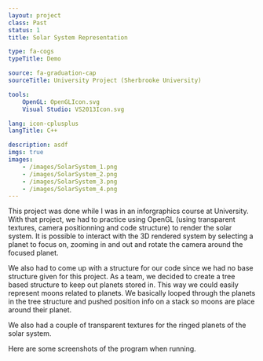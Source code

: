 ```yaml
---
layout: project
class: Past
status: 1
title: Solar System Representation

type: fa-cogs
typeTitle: Demo

source: fa-graduation-cap
sourceTitle: University Project (Sherbrooke University)

tools:
    OpenGL: OpenGLIcon.svg
    Visual Studio: VS2013Icon.svg

lang: icon-cplusplus
langTitle: C++

description: asdf
imgs: true
images: 
    - /images/SolarSystem_1.png
    - /images/SolarSystem_2.png
    - /images/SolarSystem_3.png
    - /images/SolarSystem_4.png
---
```


This project was done while I was in an inforgraphics course at University. With that project, we had to practice using OpenGL (using transparent textures, camera positionning and code structure) to render the solar system. It is possible to interact with the 3D rendered system by selecting a planet to focus on, zooming in and out and rotate the camera around the focused planet.

We also had to come up with a structure for our code since we had no base structure given for this project. As a team, we decided to create a tree based structure to keep out planets stored in. This way we could easily represent moons related to planets. We basically looped through the planets in the tree structure and pushed position info on a stack so moons are place around their planet.

We also had a couple of transparent textures for the ringed planets of the solar system.

Here are some screenshots of the program when running.

